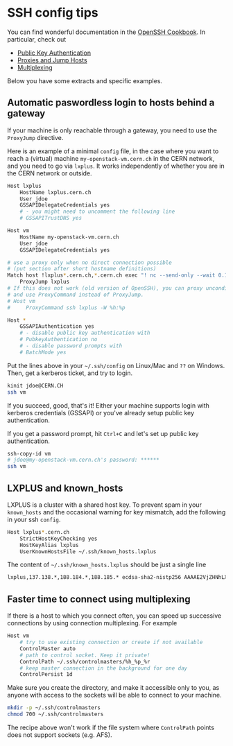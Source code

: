 # SSH config tips

You can find wonderful documentation in the
[OpenSSH Cookbook](https://en.wikibooks.org/wiki/OpenSSH#Cookbook).
In particular, check out

- [Public Key Authentication](https://en.wikibooks.org/wiki/OpenSSH/Cookbook/Public_Key_Authentication)
- [Proxies and Jump Hosts](https://en.wikibooks.org/wiki/OpenSSH/Cookbook/Proxies_and_Jump_Hosts)
- [Multiplexing](https://en.wikibooks.org/wiki/OpenSSH/Cookbook/Multiplexing)

Below you have some extracts and specific examples.

## Automatic paswordless login to hosts behind a gateway

If your machine is only reachable through a gateway, you need to use the
`ProxyJump` directive.

Here is an example of a minimal `config` file, in the case where you want to
reach a (virtual) machine `my-openstack-vm.cern.ch` in the CERN network, and
you need to go via `lxplus`.
It works independently of whether you are in the CERN network or outside.

```sh
Host lxplus
    HostName lxplus.cern.ch
    User jdoe
    GSSAPIDelegateCredentials yes
    # - you might need to uncomment the following line
    # GSSAPITrustDNS yes

Host vm
    HostName my-openstack-vm.cern.ch
    User jdoe
    GSSAPIDelegateCredentials yes

# use a proxy only when no direct connection possible
# (put section after short hostname definitions)
Match host !lxplus*.cern.ch,*.cern.ch exec "! nc --send-only --wait 0.1 %h %p </dev/null 2>/dev/null"
    ProxyJump lxplus
# If this does not work (old version of OpenSSH), you can proxy unconditionally
# and use ProxyCommand instead of ProxyJump.
# Host vm
#     ProxyCommand ssh lxplus -W %h:%p

Host *
    GSSAPIAuthentication yes
    # - disable public key authentication with
    # PubkeyAuthentication no
    # - disable password prompts with
    # BatchMode yes
```

Put the lines above in your `~/.ssh/config` on Linux/Mac and `??` on Windows.
Then, get a kerberos ticket, and try to login.

```sh
kinit jdoe@CERN.CH
ssh vm
```

If you succeed, good, that's it! Either your machine supports login with kerberos credentials (GSSAPI) or you've already setup public key authentication.

If you get a password prompt, hit `Ctrl+C` and let's set up public key authentication.

```sh
ssh-copy-id vm
# jdoe@my-openstack-vm.cern.ch's password: ******
ssh vm
```

## LXPLUS and known_hosts

LXPLUS is a cluster with a shared host key. To prevent spam in your
`known_hosts` and the occasional warning for key mismatch, add the
following in your ssh `config`.

```sh
Host lxplus*.cern.ch
    StrictHostKeyChecking yes
    HostKeyAlias lxplus
    UserKnownHostsFile ~/.ssh/known_hosts.lxplus
```

The content of `~/.ssh/known_hosts.lxplus` should be just a single line

```sh
lxplus,137.138.*,188.184.*,188.185.* ecdsa-sha2-nistp256 AAAAE2VjZHNhLXNoYTItbmlzdHAyNTYAAAAIbmlzdHAyNTYAAABBBPZvfRF+9L7TR3FRPyLFdcsXSZ6RQYJHfOjzzWB94sX0gP34Cgij9p4ukL900sVVvw3LPM5OxxFSNIXGztFYu4o=
```

## Faster time to connect using multiplexing

If there is a host to which you connect often, you can speed up successive connections by using connection multiplexing. For example

```sh
Host vm
    # try to use existing connection or create if not available
    ControlMaster auto
    # path to control socket. Keep it private!
    ControlPath ~/.ssh/controlmasters/%h_%p_%r
    # keep master connection in the background for one day
    ControlPersist 1d
```

Make sure you create the directory, and make it accessible only to you, as anyone with access to the sockets will be able to connect to your machine.

```sh
mkdir -p ~/.ssh/controlmasters
chmod 700 ~/.ssh/controlmasters
```

The recipe above won't work if the file system where `ControlPath` points does not support sockets (e.g. AFS).